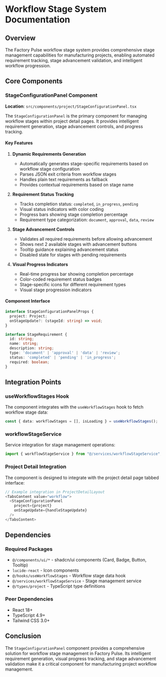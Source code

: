 # Workflow Stage System Documentation

## Overview

The Factory Pulse workflow stage system provides comprehensive stage management capabilities for manufacturing projects, enabling automated requirement tracking, stage advancement validation, and intelligent workflow progression.

## Core Components

### StageConfigurationPanel Component

**Location**: `src/components/project/StageConfigurationPanel.tsx`

The `StageConfigurationPanel` is the primary component for managing workflow stages within project detail pages. It provides intelligent requirement generation, stage advancement controls, and progress tracking.

#### Key Features

1. **Dynamic Requirements Generation**
   - Automatically generates stage-specific requirements based on workflow stage configuration
   - Parses JSON exit criteria from workflow stages
   - Handles plain text requirements as fallback
   - Provides contextual requirements based on stage name

2. **Requirement Status Tracking**
   - Tracks completion status: `completed`, `in_progress`, `pending`
   - Visual status indicators with color coding
   - Progress bars showing stage completion percentage
   - Requirement type categorization: `document`, `approval`, `data`, `review`

3. **Stage Advancement Controls**
   - Validates all required requirements before allowing advancement
   - Shows next 2 available stages with advancement buttons
   - Tooltip guidance explaining advancement status
   - Disabled state for stages with pending requirements

4. **Visual Progress Indicators**
   - Real-time progress bar showing completion percentage
   - Color-coded requirement status badges
   - Stage-specific icons for different requirement types
   - Visual stage progression indicators

#### Component Interface

```typescript
interface StageConfigurationPanelProps {
  project: Project;
  onStageUpdate?: (stageId: string) => void;
}

interface StageRequirement {
  id: string;
  name: string;
  description: string;
  type: 'document' | 'approval' | 'data' | 'review';
  status: 'completed' | 'pending' | 'in_progress';
  required: boolean;
}
```

## Integration Points

### useWorkflowStages Hook

The component integrates with the `useWorkflowStages` hook to fetch workflow stage data:

```typescript
const { data: workflowStages = [], isLoading } = useWorkflowStages();
```

### workflowStageService

Service integration for stage management operations:

```typescript
import { workflowStageService } from "@/services/workflowStageService";
```

### Project Detail Integration

The component is designed to integrate with the project detail page tabbed interface:

```typescript
// Example integration in ProjectDetailLayout
<TabsContent value="workflow">
  <StageConfigurationPanel
    project={project}
    onStageUpdate={handleStageUpdate}
  />
</TabsContent>
```

## Dependencies

### Required Packages

- `@/components/ui/*` - shadcn/ui components (Card, Badge, Button, Tooltip)
- `lucide-react` - Icon components
- `@/hooks/useWorkflowStages` - Workflow stage data hook
- `@/services/workflowStageService` - Stage management service
- `@/types/project` - TypeScript type definitions

### Peer Dependencies

- React 18+
- TypeScript 4.9+
- Tailwind CSS 3.0+

## Conclusion

The `StageConfigurationPanel` component provides a comprehensive solution for workflow stage management in Factory Pulse. Its intelligent requirement generation, visual progress tracking, and stage advancement validation make it a critical component for manufacturing project workflow management.